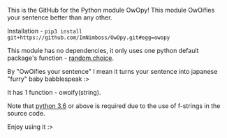 This is the GitHub for the Python module OwOpy!
This module OwOifies your sentence better than any other.

Installation -
```pip3 install git+https://github.com/ImNimboss/OwOpy.git#egg=owopy```

This module has no dependencies, it only uses one python default package's function - [random.choice](https://docs.python.org/3/library/random.html#random.choice).

By "OwOifies your sentence" I mean it turns your sentence into japanese "furry" baby babblespeak :>

It has 1 function - owoify(string).

Note that [python 3.6](https://www.python.org/downloads/release/python-360/) or above is required due to the use of f-strings in the source code.

Enjoy using it :>

